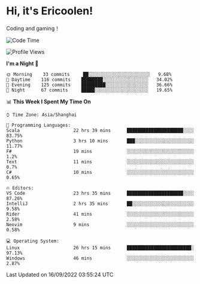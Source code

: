 # Hi, it's Ericoolen!
Coding and gaming！

<!--START_SECTION:waka-->
![Code Time](http://img.shields.io/badge/Code%20Time-385%20hrs%201%20min-blue)

![Profile Views](http://img.shields.io/badge/Profile%20Views-0-blue)

**I'm a Night 🦉** 

```text
🌞 Morning    33 commits     ██░░░░░░░░░░░░░░░░░░░░░░░   9.68% 
🌆 Daytime    116 commits    ████████░░░░░░░░░░░░░░░░░   34.02% 
🌃 Evening    125 commits    █████████░░░░░░░░░░░░░░░░   36.66% 
🌙 Night      67 commits     █████░░░░░░░░░░░░░░░░░░░░   19.65%

```


📊 **This Week I Spent My Time On** 

```text
⌚︎ Time Zone: Asia/Shanghai

💬 Programming Languages: 
Scala                    22 hrs 39 mins      █████████████████████░░░░   83.75% 
Python                   3 hrs 10 mins       ███░░░░░░░░░░░░░░░░░░░░░░   11.77% 
F#                       19 mins             ░░░░░░░░░░░░░░░░░░░░░░░░░   1.2% 
Text                     11 mins             ░░░░░░░░░░░░░░░░░░░░░░░░░   0.7% 
C#                       10 mins             ░░░░░░░░░░░░░░░░░░░░░░░░░   0.65%

🔥 Editors: 
VS Code                  23 hrs 35 mins      █████████████████████░░░░   87.26% 
IntelliJ                 2 hrs 35 mins       ██░░░░░░░░░░░░░░░░░░░░░░░   9.58% 
Rider                    41 mins             ░░░░░░░░░░░░░░░░░░░░░░░░░   2.58% 
Neovim                   9 mins              ░░░░░░░░░░░░░░░░░░░░░░░░░   0.58%

💻 Operating System: 
Linux                    26 hrs 15 mins      ████████████████████████░   97.13% 
Windows                  46 mins             ░░░░░░░░░░░░░░░░░░░░░░░░░   2.87%

```


 Last Updated on 16/09/2022 03:55:24 UTC
<!--END_SECTION:waka-->

